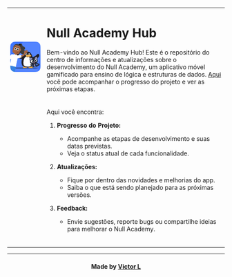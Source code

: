 <table>
  <tr>
    <td style="vertical-align: middle;">
      <img src="https://github.com/vlopess/hub.nullacademy/blob/main/src/assets/png/Frame%2030(2).png" alt="Null Academy Logo" width: 200px; height: 200px;>
    </td>
    <td style="vertical-align: middle;">
      <h1>Null Academy Hub</h1>
      <p>
        Bem-vindo ao Null Academy Hub! Este é o repositório do centro de informações e atualizações sobre o desenvolvimento do Null Academy, um aplicativo móvel gamificado para ensino de lógica e estruturas de dados. <a href="https://nullacademy.com.br/">Aqui</a> você pode acompanhar o progresso do projeto e ver as próximas etapas. 
      </p>
      </br>
    </td>
  </tr>
  <tr>
    <td style="vertical-align: middle;">
    </td>
    <td style="vertical-align: middle;">      
  Aqui você encontra:
  
  1. **Progresso do Projeto:**  
     - Acompanhe as etapas de desenvolvimento e suas datas previstas.  
     - Veja o status atual de cada funcionalidade.  
  
  2. **Atualizações:**  
     - Fique por dentro das novidades e melhorias do app.  
     - Saiba o que está sendo planejado para as próximas versões.  
  
  3. **Feedback:**  
     - Envie sugestões, reporte bugs ou compartilhe ideias para melhorar o Null Academy.

  </br>
    </td>
  </tr>
</table>

---
<h4 align="center">
    Made by <a href="github.com/vlopess" target="_blank">Victor L</a>
</h4>


